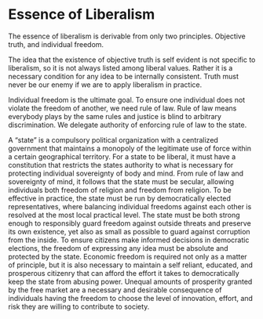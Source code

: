 # Essence of Liberalism
 
The essence of liberalism is derivable from only two principles.
Objective truth, and individual freedom.

The idea that the existence of objective truth is self evident is not specific to liberalism, so it is not always listed among liberal values.
Rather it is a necessary condition for any idea to be internally consistent.
Truth must never be our enemy if we are to apply liberalism in practice.

Individual freedom is the ultimate goal.
To ensure one individual does not violate the freedom of another, we need rule of law.
Rule of law means everybody plays by the same rules and justice is blind to arbitrary discrimination.
We delegate authority of enforcing rule of law to the state.

A “state” is a compulsory political organization with a centralized government that maintains a monopoly of the legitimate use of force within a certain geographical territory.
For a state to be liberal, it must have a constitution that restricts the states authority to what is necessary for protecting individual sovereignty of body and mind.
From rule of law and sovereignty of mind, it follows that the state must be secular, allowing individuals both freedom of religion and freedom from religion.
To be effective in practice, the state must be run by democratically elected representatives, where balancing individual freedoms against each other is resolved at the most local practical level.
The state must be both strong enough to responsibly guard freedom against outside threats and preserve its own existence, yet also as small as possible to guard against corruption from the inside.
To ensure citizens make informed decisions in democratic elections, the freedom of expressing any idea must be absolute and protected by the state.
Economic freedom is required not only as a matter of principle, but it is also necessary to maintain a self reliant, educated, and prosperous citizenry that can afford the effort it takes to democratically keep the state from abusing power.
Unequal amounts of prosperity granted by the free market are a necessary and desirable consequence of individuals having the freedom to choose the level of innovation, effort, and risk they are willing to contribute to society.
